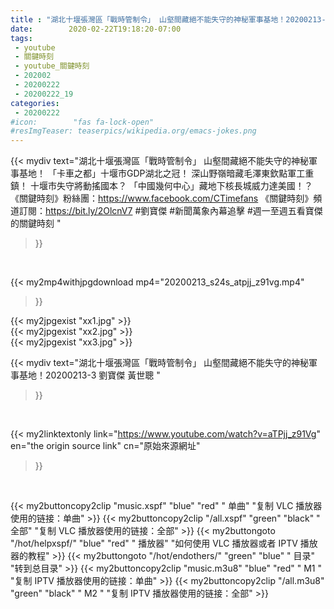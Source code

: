 ```yaml
---
title : "湖北十堰張灣區「戰時管制令」 山壑間藏絕不能失守的神秘軍事基地！20200213-3 劉寶傑 黃世聰 "
date:        2020-02-22T19:18:20-07:00
tags:
 - youtube
 - 關鍵時刻
 - youtube_關鍵時刻
 - 202002
 - 20200222
 - 20200222_19
categories:
 - 20200222
#icon:        "fas fa-lock-open"
#resImgTeaser: teaserpics/wikipedia.org/emacs-jokes.png
---
```


{{< mydiv text="湖北十堰張灣區「戰時管制令」 山壑間藏絕不能失守的神秘軍事基地！ 「卡車之都」十堰市GDP湖北之冠！ 深山野嶺暗藏毛澤東欽點軍工重鎮！ 十堰市失守將動搖國本？ 「中國幾何中心」藏地下核長城威力達美國！？  《關鍵時刻》粉絲團：https://www.facebook.com/CTimefans 《關鍵時刻》頻道訂閱：https://bit.ly/2OlcnV7  #劉寶傑 #新聞萬象內幕追擊 #週一至週五看寶傑的關鍵時刻 "
>}}
<br>


{{< my2mp4withjpgdownload mp4="20200213_s24s_atpjj_z91vg.mp4"
>}}

{{< my2jpgexist "xx1.jpg" >}}<br>
{{< my2jpgexist "xx2.jpg" >}}<br>
{{< my2jpgexist "xx3.jpg" >}}<br>



{{< mydiv text="湖北十堰張灣區「戰時管制令」 山壑間藏絕不能失守的神秘軍事基地！20200213-3 劉寶傑 黃世聰 "
>}}
<br>

{{< my2linktextonly link="https://www.youtube.com/watch?v=aTPjj_z91Vg"
en="the origin source link" cn="原始來源網址"
>}}


<br>

{{< my2buttoncopy2clip "music.xspf"        "blue"   "red"    " 单曲"  "复制 VLC 播放器使用的链接：单曲" >}} {{< my2buttoncopy2clip "/all.xspf"         "green"  "black"  " 全部"  "复制 VLC 播放器使用的链接：全部" >}} {{< my2buttongoto      "/hot/helpxspf/"    "blue"   "red"    " 播放器" "如何使用 VLC 播放器或者 IPTV 播放器的教程" >}} {{< my2buttongoto      "/hot/endothers/"   "green"  "blue"   " 目录"   "转到总目录" >}} {{< my2buttoncopy2clip "music.m3u8"        "blue"   "red"    " M1 "    "复制 IPTV 播放器使用的链接：单曲" >}} {{< my2buttoncopy2clip "/all.m3u8"         "green"  "black"  " M2 "    "复制 IPTV 播放器使用的链接：全部" >}} 
